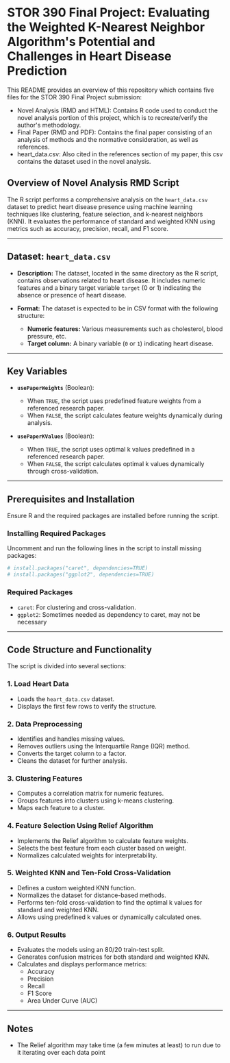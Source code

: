 # STOR 390 Final Project: Evaluating the Weighted K-Nearest Neighbor Algorithm's Potential and Challenges in Heart Disease Prediction

This README provides an overview of this repository which contains five files for the STOR 390 Final Project submission:
- Novel Analysis (RMD and HTML): Contains R code used to conduct the novel analysis portion of this project, which is to recreate/verify the author's methodology.
- Final Paper (RMD and PDF): Contains the final paper consisting of an analysis of methods and the normative consideration, as well as references.
- heart_data.csv: Also cited in the references section of my paper, this csv contains the dataset used in the novel analysis.

## Overview of Novel Analysis RMD Script
The R script performs a comprehensive analysis on the `heart_data.csv` dataset to predict heart disease presence using machine learning techniques like clustering, feature selection, and k-nearest neighbors (KNN). It evaluates the performance of standard and weighted KNN using metrics such as accuracy, precision, recall, and F1 score.

---

## Dataset: `heart_data.csv`
- **Description:**
  The dataset, located in the same directory as the R script, contains observations related to heart disease. It includes numeric features and a binary target variable `target` (0 or 1) indicating the absence or presence of heart disease.

- **Format:**
  The dataset is expected to be in CSV format with the following structure:
  - **Numeric features:** Various measurements such as cholesterol, blood pressure, etc.
  - **Target column:** A binary variable (`0` or `1`) indicating heart disease.

---

## Key Variables
- **`usePaperWeights`** (Boolean):
  - When `TRUE`, the script uses predefined feature weights from a referenced research paper.
  - When `FALSE`, the script calculates feature weights dynamically during analysis.

- **`usePaperKValues`** (Boolean):
  - When `TRUE`, the script uses optimal k values predefined in a referenced research paper.
  - When `FALSE`, the script calculates optimal k values dynamically through cross-validation.

---

## Prerequisites and Installation
Ensure R and the required packages are installed before running the script.

### Installing Required Packages
Uncomment and run the following lines in the script to install missing packages:
```r
# install.packages("caret", dependencies=TRUE)
# install.packages("ggplot2", dependencies=TRUE)
```
### Required Packages
- `caret`: For clustering and cross-validation.
- `ggplot2`: Sometimes needed as dependency to caret, may not be necessary

---

## Code Structure and Functionality
The script is divided into several sections:

### 1. Load Heart Data
- Loads the `heart_data.csv` dataset.
- Displays the first few rows to verify the structure.

### 2. Data Preprocessing
- Identifies and handles missing values.
- Removes outliers using the Interquartile Range (IQR) method.
- Converts the target column to a factor.
- Cleans the dataset for further analysis.

### 3. Clustering Features
- Computes a correlation matrix for numeric features.
- Groups features into clusters using k-means clustering.
- Maps each feature to a cluster.

### 4. Feature Selection Using Relief Algorithm
- Implements the Relief algorithm to calculate feature weights.
- Selects the best feature from each cluster based on weight.
- Normalizes calculated weights for interpretability.

### 5. Weighted KNN and Ten-Fold Cross-Validation
- Defines a custom weighted KNN function.
- Normalizes the dataset for distance-based methods.
- Performs ten-fold cross-validation to find the optimal k values for standard and weighted KNN.
- Allows using predefined k values or dynamically calculated ones.

### 6. Output Results
- Evaluates the models using an 80/20 train-test split.
- Generates confusion matrices for both standard and weighted KNN.
- Calculates and displays performance metrics:
  - Accuracy
  - Precision
  - Recall
  - F1 Score
  - Area Under Curve (AUC)

---

## Notes
- The Relief algorithm may take time (a few minutes at least) to run due to it iterating over each data point
